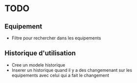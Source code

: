 # TODO

## Equipement

- Filtre pour rechercher dans les equipements

## Historique d'utilisation

- Cree un modele historique
- Inserer un historique quand il y a des changemenant sur les equipements avec celui qui a fait le changement
